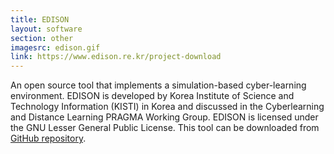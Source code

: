 ```yaml
---
title: EDISON
layout: software
section: other
imagesrc: edison.gif
link: https://www.edison.re.kr/project-download
---
```


An open source tool that implements a simulation-based
cyber-learning environment. EDISON is developed by Korea Institute of Science
and Technology Information (KISTI) in Korea and discussed in the Cyberlearning
and Distance Learning PRAGMA Working Group. EDISON is licensed under the GNU
Lesser General Public License. This tool can be downloaded from [GitHub
repository][1].

[1]: https://github.com/sp-edison/edison-2016


 
